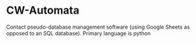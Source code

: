 # CW-Automata
Contact pseudo-database management software (using Google Sheets as opposed to an SQL database).  Primary language is python
